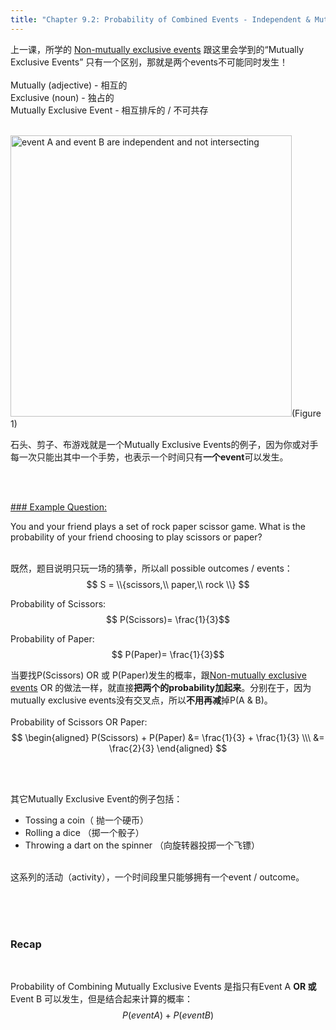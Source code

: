 ```yaml
---
title: "Chapter 9.2: Probability of Combined Events - Independent & Mutually Exclusive Events"
--- 
```

<style>
    .img {
        width: 450px
    }
    .hyperlink {
        color: #8ebeee
    }
</style>
上一课，所学的 <u class="hyperlink">[Non-mutually exclusive events](https://mathheroclub.com/mathematics/form-4/probability-combined-independent-non-mutually-exclusive-events)</u> 跟这里会学到的“Mutually Exclusive Events” 只有一个区别，那就是两个events不可能同时发生！
<br><br>
Mutually (adjective) - 相互的
<br>
Exclusive (noun) - 独占的 
<br>
Mutually Exclusive Event - 相互排斥的 / 不可共存
<br><br>

<p>
    <img src="/images/combined-probability-mutually-exclusive-events.png" alt="event A and event B are independent and not intersecting" class="img" />(Figure 1)
</p>
 

石头、剪子、布游戏就是一个Mutually Exclusive Events的例子，因为你或对手每一次只能出其中一个手势，也表示一个时间只有**一个event**可以发生。

<br><br>

<u>### Example Question:</u>

You and your friend plays a set of rock paper scissor game. What is the probability of your friend choosing to play scissors or paper?
<br><br>

既然，题目说明只玩一场的猜拳，所以all possible outcomes / events：
$$ S = \\{scissors,\\ paper,\\ rock \\} $$

Probability of Scissors:
$$ P(Scissors)= \frac{1}{3}$$

Probability of Paper:
$$ P(Paper)= \frac{1}{3}$$

当要找P(Scissors) OR 或 P(Paper)发生的概率，跟<u class="hyperlink">[Non-mutually exclusive events](https://mathheroclub.com/mathematics/form-4/probability-combined-independent-non-mutually-exclusive-events)</u> OR 的做法一样，就直接**把两个的probability加起来**。分别在于，因为mutually exclusive events没有交叉点，所以**不用再减**掉P(A & B)。
<br><br>
Probability of Scissors OR Paper:
$$ 
\begin{aligned}
P(Scissors) + P(Paper) &= \frac{1}{3} + \frac{1}{3} \\\ &= \frac{2}{3}
\end{aligned}
$$

<br><br>

其它Mutually Exclusive Event的例子包括：
- Tossing a coin（ 抛一个硬币）
- Rolling a dice （掷一个骰子）
- Throwing a dart on the spinner （向旋转器投掷一个飞镖）
<br><br>

这系列的活动（activity），一个时间段里只能够拥有一个event / outcome。

<br><br><br>

### Recap   
<br>

Probability of Combining Mutually Exclusive Events 是指只有Event A **OR 或** Event B 可以发生，但是结合起来计算的概率：
$$P(event A) + P(event B) $$